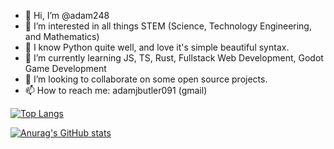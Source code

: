 - 👋 Hi, I’m @adam248
- 👀 I’m interested in all things STEM (Science, Technology Engineering, and Mathematics)
- 🧠 I know Python quite well, and love it's simple beautiful syntax.
- 🌱 I’m currently learning JS, TS, Rust, Fullstack Web Development, Godot Game Development
- 💞️ I’m looking to collaborate on some open source projects.
- 📫 How to reach me: adamjbutler091 (gmail)

<!---
adam248/adam248 is a ✨ special ✨ repository because its `README.md` (this file) appears on your GitHub profile.
You can click the Preview link to take a look at your changes.
--->

[![Top Langs](https://github-readme-stats.vercel.app/api/top-langs/?username=adam248)](https://github.com/anuraghazra/github-readme-stats)

[![Anurag's GitHub stats](https://github-readme-stats.vercel.app/api?username=adam248&count_private=true&show_icons=true&theme=transparent)](https://github.com/anuraghazra/github-readme-stats)
